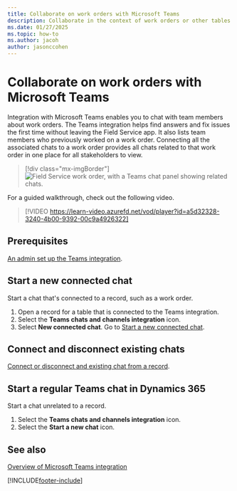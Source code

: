```yaml
---
title: Collaborate on work orders with Microsoft Teams
description: Collaborate in the context of work orders or other tables by integrating with Microsoft Teams.
ms.date: 01/27/2025
ms.topic: how-to
ms.author: jacoh
author: jasonccohen
---
```


# Collaborate on work orders with Microsoft Teams

Integration with Microsoft Teams enables you to chat with team members about work orders. The Teams integration helps find answers and fix issues the first time without leaving the Field Service app. It also lists team members who previously worked on a work order. Connecting all the associated chats to a work order provides all chats related to that work order in one place for all stakeholders to view.

> [!div class="mx-imgBorder"]
> ![Field Service work order, with a Teams chat panel showing related chats.](./media/work-order-teams-messages.png)

For a guided walkthrough, check out the following video.

> [!VIDEO https://learn-video.azurefd.net/vod/player?id=a5d32328-3240-4b00-9392-00c9a4926322]

## Prerequisites

[An admin set up the Teams integration](field-service-teams-collab-admin.md).

## Start a new connected chat

Start a chat that's connected to a record, such as a work order.

1. Open a record for a table that is connected to the Teams integration.
1. Select the **Teams chats and channels integration** icon.
1. Select **New connected chat**. Go to [Start a new connected chat](/dynamics365/customer-service/use/use-teams-chat#start-a-new-connected-chat).

## Connect and disconnect existing chats

[Connect or disconnect and existing chat from a record](/dynamics365/customer-service/use/use-teams-chat#connect-or-disconnect-an-existing-chat-from-a-record).

## Start a regular Teams chat in Dynamics 365

Start a chat unrelated to a record.

1. Select the **Teams chats and channels integration** icon.
1. Select the **Start a new chat** icon.

## See also

[Overview of Microsoft Teams integration](/dynamics365/teams-integration/teams-integration)

[!INCLUDE[footer-include](../includes/footer-banner.md)]
